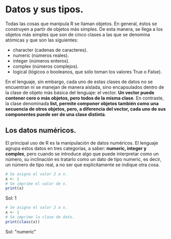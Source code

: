 # Datos y sus tipos.

Todas las cosas que manipula R se llaman objetos. En general, éstos se construyen a partir de objetos más simples. De esta manera, se llega a los objetos más simples que son de cinco clases a las que se denomina atómicas y que son las siguientes:

* character (cadenas de caracteres).
* numeric (números reales).
* integer (números enteros).
* complex (números complejos).
* logical (lógicos o booleanos, que sólo toman los valores True o False).

En el lenguaje, sin embargo, cada uno de estas clases de datos no se encuentran ni se manejan de manera aislada, sino encapsulados dentro de la clase de objeto más básica del lenguaje: el vector. **Un vector puede contener cero o más objetos, pero todos de la misma clase**. En contraste, la clase denominada **list, permite componer objetos también como una secuencia de otros objetos, pero, a diferencia del vector, cada uno de sus componentes puede ser de una clase distinta**.

## Los datos numéricos.
El principal uso de R es la manipulación de datos numéricos. El lenguaje agrupa estos datos en tres categorías, a saber: **numeric, integer y complex**, pero cuando se introduce algo que puede interpretar como un número, su inclinación es tratarlo como un dato de tipo numeric, es decir, un número de tipo real, a no ser que explícitamente se indique otra cosa.

```R
# Se asigna el valor 2 a x.
x <- 1
# Se imprime el valor de x.
print(x)
```
Sol: 1  

```R
# Se asigna el valor 2 a x.
x <- 1
# Se imprime la clase de dato.
print(class(x))
```
Sol: "numeric"  
